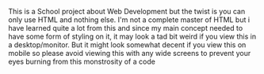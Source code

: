This is a School project about Web Development
but the twist is you can only use HTML and nothing else.
I'm not a complete master of HTML but i have learned quite a lot from this and since my main concept needed to have some form of styling on it, it may look a tad bit weird if you view this in a desktop/monitor. 
But it might look somewhat decent if you view this on mobile so please avoid viewing this with any wide screens to prevent your eyes burning from this monstrosity of a code 
